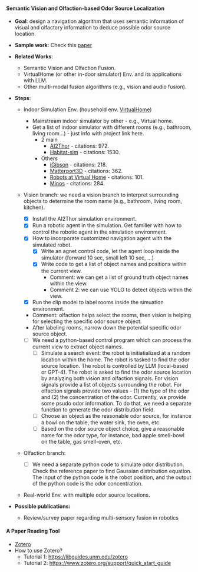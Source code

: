 #### Semantic Vision and Olfaction-based Odor Source Localization
* **Goal**: design a navigation algorithm that uses semantic information of visual and olfactory information to deduce possible odor source location. 
* **Sample work**: Check this [paper](./../../../Reference/semantic_OSL.pdf) 

* **Related Works**:
  * Semantic Vision and Olfaction Fusion.
  * VirtualHome (or other in-door simulator) Env. and its applications with LLM.
  * Other multi-modal fusion algorithms (e.g., vision and audio fusion).

* **Steps**:
  * Indoor Simulation Env. (household env. [VirtualHome](http://virtual-home.org/))
      * Mainstream indoor simulator by other - e.g., Virtual home.
      * Get a list of indoor simulator with different rooms (e.g., bathroom, living room...) - just info with project link here.
        * 2 main
          * [AI2Thor](https://ai2thor.allenai.org/) - citations: 972.
          * [Habitat-sim](https://github.com/facebookresearch/habitat-sim) - citations: 1530.
        * Others
          * [iGibson](https://stanfordvl.github.io/iGibson/intro.html) - citations: 218.
          * [Matterport3D](https://niessner.github.io/Matterport/) - citations: 362.
          * [Robots at Virtual Home](https://github.com/DavidFernandezChaves/RobotAtVirtualHome) - citations: 101.
          * [Minos](https://minosworld.github.io/) - citations: 284.
          
  * Vision branch: we need a vision branch to interpret surrounding objects to determine the room name (e.g., bathroom, living room, kitchen).
    * [x] Install the AI2Thor simulation environment.
    * [x] Run a robotic agent in the simulation. Get familier with how to control the robotic agent in the simulation environment.
    * [x] How to incorporate customized navigation agent with the simulated robot.
      * [x] Write an agnet control code, let the agent loop inside the simulator (forward 10 sec, small left 10 sec, ...)
      * [x] Write code to get a list of object names and positions within the current view.
        * Comment: we can get a list of ground truth object names within the view.
        * Comment 2: we can use YOLO to detect objects within the view.
    * [x] Run the clip model to label rooms inside the simuation environment.
    * Comment: olfaction helps select the rooms, then vision is helping for selecting the specific odor source object.
    * After labeling rooms, narrow down the potential specific odor source object.
    * [ ] We need a python-based control program which can process the current view to extract object names.
      * [ ] Simulate a search event: the robot is initiatialized at a random location within the home. The robot is tasked to find the odor source location. The robot is controlled by LLM (local-based or GPT-4). The robot is asked to find the odor source location by analyzing both vision and olfaction signals. For vision signals provide a list of objects surrounding the robot. For olfaction signals provide two values - (1) the type of the odor and (2) the concentration of the odor. Currently, we provide some psudo odor information. To do that, we need a separate function to generate the odor distribution field.
      * [ ] Choose an object as the reasonable odor source, for instance a bowl on the table, the water sink, the oven, etc.
      * [ ] Based on the odor source object choice, give a reasonable name for the odor type, for instance, bad apple smell-bowl on the table, gas smell-oven, etc.
   
  * Olfaction branch:
      * [ ] We need a separate python code to simulate odor distribution. Check the reference paper to find Gaussian distribution equation. The input of the python code is the robot position, and the output of the python code is the odor concentration.

  * Real-world Env. with multiple odor source locations. 
* **Possible publications:**
  * Review/survey paper regarding multi-sensory fusion in robotics



#### A Paper Reading Tool
* [Zotero](https://www.zotero.org/)
* How to use Zotero?
  * Tutorial 1: https://libguides.unm.edu/zotero
  * Tutorial 2: https://www.zotero.org/support/quick_start_guide
